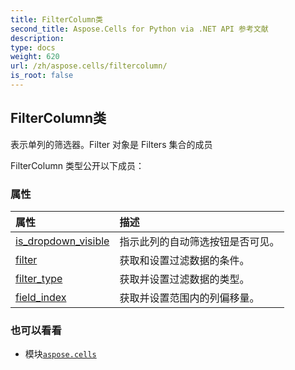 ```yaml
---
title: FilterColumn类
second_title: Aspose.Cells for Python via .NET API 参考文献
description:
type: docs
weight: 620
url: /zh/aspose.cells/filtercolumn/
is_root: false
---
```

## FilterColumn类
表示单列的筛选器。Filter 对象是 Filters 集合的成员



FilterColumn 类型公开以下成员：

### 属性
|属性|描述|
| :- | :- |
| [is_dropdown_visible](/cells/python-net/zh/aspose.cells/filtercolumn/is_dropdown_visible) |指示此列的自动筛选按钮是否可见。|
| [filter](/cells/python-net/zh/aspose.cells/filtercolumn/filter) |获取和设置过滤数据的条件。|
| [filter_type](/cells/python-net/zh/aspose.cells/filtercolumn/filter_type) |获取并设置过滤数据的类型。|
| [field_index](/cells/python-net/zh/aspose.cells/filtercolumn/field_index) |获取并设置范围内的列偏移量。|



### 也可以看看
* 模块[`aspose.cells`](..)
